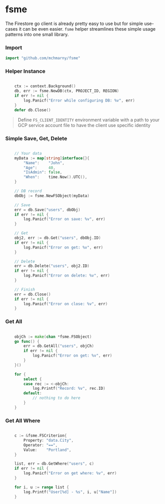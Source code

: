 # fsme

The Firestore go client is already pretty easy to use but for simple use-cases it can be even easier. `fsme` helper streamlines these simple usage patterns into one small library.

### Import

```go
import "github.com/mchmarny/fsme"
```


### Helper Instance

```go

	ctx := context.Background()
	db, err := fsme.NewDB(ctx, PROJECT_ID, REGION)
	if err != nil {
		log.Panicf("Error while configuring DB: %v", err)
	}
	defer db.Close()

```

> Define `FS_CLIENT_IDENTITY` environment variable with a path to your GCP service account file to have the client use specific identity

### Simple Save, Get, Delete

```go

	// Your data
	myData := map[string]interface{}{
		"Name":    "John",
		"Age":     40,
		"IsAdmin": false,
		"When":    time.Now().UTC(),
	}

	// DB record
	dbObj := fsme.NewFSObject(myData)

	// Save
	err = db.Save("users", dbObj)
	if err != nil {
		log.Panicf("Error on save: %v", err)
	}

	// Get
	obj2, err := db.Get("users", dbObj.ID)
	if err != nil {
		log.Panicf("Error on get: %v", err)
	}

	// Delete
	err = db.Delete("users", obj2.ID)
	if err != nil {
		log.Panicf("Error on delete: %v", err)
	}

	// Finish
	err = db.Close()
	if err != nil {
		log.Panicf("Error on close: %v", err)
	}

```

### Get All


```go

	objCh := make(chan *fsme.FSObject)
	go func() {
		err = db.GetAll("users", objCh)
		if err != nil {
			log.Panicf("Error on get: %v", err)
		}
	}()

	for {
		select {
		case rec := <-objCh:
			log.Printf("Record: %v", rec.ID)
		default:
			// nothing to do here
		}
	}

```

### Get All Where

```go

	c := &fsme.FSCriterion{
		Property: "data.City",
		Operator: "==",
		Value:    "Portland",
	}

	list, err = db.GetWhere("users", c)
	if err != nil {
		log.Panicf("Error on get where: %v", err)
	}

	for i, u := range list {
		log.Printf("User[%d] - %s", i, u["Name"])
	}


```